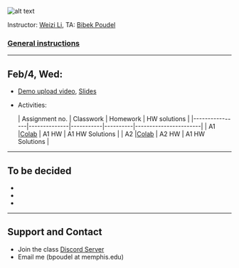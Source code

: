 ![alt text](https://github.com/poudel-bibek/Intro-to-AI-Assignments/blob/gh-pages/assets/css/img_1.jpg?raw=true)

Instructor: [Weizi Li](https://weizi-li.github.io/), TA: [Bibek Poudel](https://poudel-bibek.github.io)

### [General instructions](instructions.md)

---
## Feb/4, Wed: 
  
  - [Demo upload video](), [Slides]()
  - Activities:
  
  
    | Assignment no. | Classwork | Homework | HW solutions |
    |----------------|--------------|-----------|----------|-----------------------|
    | A1             |[Colab](https://colab.research.google.com/github/poudel-bibek/Intro-to-AI-Assignments/blob/main/A1_class.ipynb)    | A1 HW    | A1 HW Solutions       |
    | A2             |[Colab](https://colab.research.google.com/github/poudel-bibek/Intro-to-AI-Assignments/blob/main/A1_class.ipynb)    | A2 HW    | A1 HW Solutions       |

---
## To be decided
  - 
  - 
  - 
  
  
---
## Support and Contact
  - Join the class [Discord Server](https://discord.gg/pGbxNGNT)
  - Email me (bpoudel at memphis.edu)
